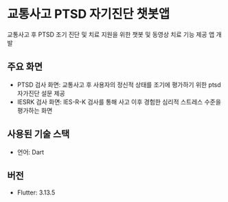 # 교통사고 PTSD 자기진단 챗봇앱 

교통사고 후 PTSD 조기 진단 및 치료 지원을 위한 챗봇 및 동영상 치료 기능 제공 앱 개발

## 주요 화면
- PTSD 검사 화면: 교통사고 후 사용자의 정신적 상태를 조기에 평가하기 위한 ptsd 자가진단 설문 제공
- IESRK 검사 화면: IES-R-K 검사를 통해 사고 이후 경험한 심리적 스트레스 수준을 평가하는 화면 


## 사용된 기술 스택
- 언어: Dart

## 버전
- Flutter: 3.13.5


